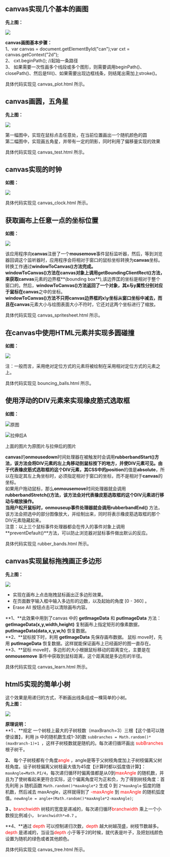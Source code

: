 ## **canvas实现几个基本的画图** ##
**先上图：**

![](http://i.imgur.com/8RPmHZ7.png)

**canvas画图基本步骤：**<br>
1、var canvas = document.getElementById("can");var cxt = canvas.getContext("2d");<br>
2、 cxt.beginPath();                //起始一条路径<br>
3、 如果需要一次性画多个线段或多个图形，则需要调用beginPath()、closePath()、然后是fill()、如果需要出现边框线条，则结尾出需加上stroke()。

具体代码实现见 canvas_plot.html 所示。

## **canvas画圆，五角星** ##
**先上图：**

![](http://i.imgur.com/07hUamq.png)


第一幅图中，实现在鼠标点击任意处，在当前位置画出一个随机颜色的圆<br>
第二幅图中，实现画五角星，并带有一定的阴影，同时利用了偏移量实现的效果

具体代码实现见 canvas_test.html 所示。
## **canvas实现的时钟** ##
**如图：**

![](http://i.imgur.com/kekh8vo.png)

具体代码实现见 canvas_clock.html 所示。

## **获取画布上任意一点的坐标位置** ##
**如图：**

![](http://i.imgur.com/dRvL0kC.png)


该应用程序向**canvas**注册了一个**mousemove**事件鼠标监听器，然后，等到浏览器回调这个监听器时，应用程序会将相对于窗口的鼠标坐标转换为**canvas**坐标。转换工作通过**windowToCanvas()**方法完成。<br>
**windowToCanvas()**方法在**canvas**对象上调用**getBoundingClientRect()**方法，来获取**canvas**元素的边界框**(bounding box**),该边界匡的坐标是相对于整个窗口的。然后，**windowToCanvas()**方法返回了一个对象，其x与y属性分别对应于鼠标在**canvas**之中的坐标。<br>
**windowToCanvas()**方法不只将canvas边界框的x\y坐标从窗口坐标中减去，而且在**canvas**元素大小与绘图表面大小不符时，它还对这两个坐标进行了缩放。

具体代码实现见 canvas_spritesheet.html 所示。

## **在canvas中使用HTML元素并实现多圆碰撞** ##
**如图：**

![](http://i.imgur.com/SfIS6o6.png)

注：一般而言，采用绝对定位方式的元素将被绘制在采用相对定位方式的元素之上。


具体代码实现见 bouncing_balls.html 所示。

## **使用浮动的DIV元素来实现橡皮筋式选取框** ##
**如图：**

![原图](http://i.imgur.com/TGV4sIU.png)

![拉伸后](http://i.imgur.com/kLC1AUn.png)A

上面的图片为原图片与拉伸后的图片<br>

**canvas**的**onmousedown**时间处理器在被触发时会调用**rubberbandStart()**方法，该方法会将DIV元素的左上角移动到鼠标按下的地方，并使DIV元素可见。由于代表橡皮筋式选取框的这个DIV元素，其CSS中的**position**的值是**absolute**，所以在指定其左上角坐标时，必须指定相对于窗口的坐标，而不是相对于**canvas**的坐标。<br>
如果用户拖动鼠标，那么**onmousemove**时间处理器就会调用**rubberbandStretch()**方法，该方法会对代表橡皮筋选取框的这个DIV元素进行移动与缩放操作。<br>
当用户松开鼠标时，**onmouseup**事件处理器就会调用**rubberbandEnd()** 方法，该方法会把选中的部分图像放大，并绘制出来，同时将表示橡皮筋选取框的那个DIV元素隐藏起来。<br>
注意：以上三个鼠标事件处理器都会在传入的事件对象上调用**preventDefault()**方法，可以防止浏览器对鼠标事件做出默认的反应。

具体代码实现见 rubber_bands.html 所示。
## **canvas实现鼠标拖拽画正多边形** ##
**先上图：**

![](http://i.imgur.com/tLrkD4D.png)<br>

- 实现在画布上点击拖拽鼠标画出正多边形效果。<br>
- 在页面数字输入框中输入多边形的边数，以及起始的角度 [0 - 360] 。<br>
- Erase All 按钮点击可以清除画布内容。<br>

**1、**此效果中用到了canvas 中的 **getImageData** 和 **putImageData** 方法：**getImageData(x,y,width,height)**  复制画布上指定矩形的像素数据， **putImageData(data,x,y,w,h)** 恢复数据。<br>
**2、**鼠标按下时，利用  **getImageData** 先保存画布数据。 鼠标 move时，先用 **putImageData** 恢复数据。这样就能保证画布上已经画好的图一直存在。<br>
**3、**鼠标 move时，多边形的大小根据鼠标移动的距离变化，主要是在 **onmousemove** 事件中获取到鼠标距离，这个距离就是多边形的半径。<br>

具体代码实现见 canvas_learn.html 所示。

## **html5实现的简单小树** ##
这个效果是用递归的方式，不断画出线条组成一棵简单的小树。<br>
**先上图：**

![](http://i.imgur.com/bk0ki8u.png)

**原理说明：**<br>
**1 、**规定 一个树枝上最大的子树枝数（maxBranch=3）三根【这个值可以随便设置】，利用 js 中的随机数生成1-3的数  `subBranches = Math.random()*(maxBranch-1)+1 `，这样子树枝数就是随机的。每次递归循环画出 <span style="color:red">subBranches </span>根子树干。

**2、** 每个子树枝都有个角度<span style="color:red">angle </span>，angle是等于父树枝角度加上子树枝偏离父树枝角度。设子树枝偏离父树枝最大值为45度【计算时都以弧度值计算】： `maxAngle=Math.PI/4`，每次递归循环时偏离值都是从0到<span style="color:red">maxAngle </span>的随机数，并且为了使树看起来更符合实际，这个偏离角度可为正和负，为了得到树枝角度：首先利用 js 随机函数  `Math.random()*maxAngle*2`  生成 0 到 `2*maxAngle` 弧度的随机数，然后减去 maxAngle，这样就得到了 <span style="color:red">-maxAngle </span>到<span style="color:red"> maxAngle </span>的随机弧度值。`newAngle = angle+(Math.random()*maxAngle*2-maxAngle)`;

**3 、**<span style="color:red">branchwidth</span> 树枝的宽度是递减的，每次递归循环<span style="color:red">branchwidth </span>乘上一个小数按比例减小， `branchwidth*=0.7` 。

**4、**通过 <span style="color:red">depth </span>可以控制递归次数，<span style="color:red">depth </span> 越大树越茂盛，树枝节数越多。<span style="color:red">depth </span> 是递减的，当设当<span style="color:red">depth</span> 小于等于2的时候，就代表是叶子，及把划线颜色设置为随机的绿色或者其他颜色。 

具体代码实现见 canvas_tree.html 所示。